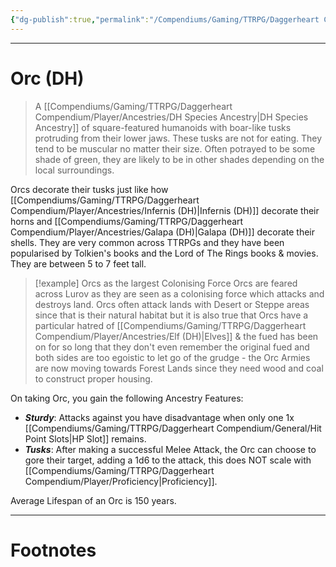 ```yaml
---
{"dg-publish":true,"permalink":"/Compendiums/Gaming/TTRPG/Daggerheart Compendium/Player/Ancestries/Orc (DH)/","tags":["TTRPG"]}
---
```



---
# Orc (DH)
> A [[Compendiums/Gaming/TTRPG/Daggerheart Compendium/Player/Ancestries/DH Species Ancestry\|DH Species Ancestry]] of square-featured humanoids with boar-like tusks protruding from their lower jaws. These tusks are not for eating. They tend to be muscular no matter their size. Often potrayed to be some shade of green, they are likely to be in other shades depending on the local surroundings.

Orcs decorate their tusks just like how [[Compendiums/Gaming/TTRPG/Daggerheart Compendium/Player/Ancestries/Infernis (DH)\|Infernis (DH)]] decorate their horns and [[Compendiums/Gaming/TTRPG/Daggerheart Compendium/Player/Ancestries/Galapa (DH)\|Galapa (DH)]] decorate their shells. They are very common across TTRPGs and they have been popularised by Tolkien's books and the Lord of The Rings books & movies. They are between 5 to 7 feet tall.

> [!example] Orcs as the largest Colonising Force
> Orcs are feared across Lurov as they are seen as a colonising force which attacks and destroys land. Orcs often attack lands with Desert or Steppe areas since that is their natural habitat but it is also true that Orcs have a particular hatred of [[Compendiums/Gaming/TTRPG/Daggerheart Compendium/Player/Ancestries/Elf (DH)\|Elves]] & the fued has been on for so long that they don't even remember the original fued and both sides are too egoistic to let go of the grudge - the Orc Armies are now moving towards Forest Lands since they need wood and coal to construct proper housing.

On taking Orc, you gain the following Ancestry Features:
- ***Sturdy***: Attacks against you have disadvantage when only one 1x [[Compendiums/Gaming/TTRPG/Daggerheart Compendium/General/Hit Point Slots\|HP Slot]] remains.
- ***Tusks***: After making a successful Melee Attack, the Orc can choose to gore their target, adding a 1d6 to the attack, this does NOT scale with [[Compendiums/Gaming/TTRPG/Daggerheart Compendium/Player/Proficiency\|Proficiency]].

Average Lifespan of an Orc is 150 years.

---
# Footnotes